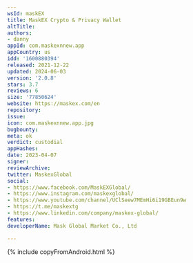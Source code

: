 ```yaml
---
wsId: maskEX
title: MaskEX Crypto & Privacy Wallet
altTitle: 
authors:
- danny
appId: com.maskexnnew.app
appCountry: us
idd: '1600880394'
released: 2021-12-22
updated: 2024-06-03
version: '2.0.8'
stars: 3.7
reviews: 6
size: '77850624'
website: https://maskex.com/en
repository: 
issue: 
icon: com.maskexnnew.app.jpg
bugbounty: 
meta: ok
verdict: custodial
appHashes: 
date: 2023-04-07
signer: 
reviewArchive: 
twitter: MaskexGlobal
social:
- https://www.facebook.com/MaskEXGlobal/
- https://www.instagram.com/maskexglobal/
- https://www.youtube.com/channel/UClSeew7MEmHi6i19GBEun9w
- https://t.me/maskextg
- https://www.linkedin.com/company/maskex-global/
features: 
developerName: Mask Global Market Co., Ltd

---
```


{% include copyFromAndroid.html %}

